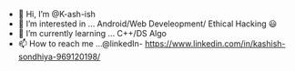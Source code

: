 - 👋 Hi, I’m @K-ash-ish
- 👀 I’m interested in ... Android/Web Develeopment/ Ethical Hacking :smiley:
- 🌱 I’m currently learning ... C++/DS Algo
- 📫 How to reach me ...@linkedIn- https://www.linkedin.com/in/kashish-sondhiya-969120198/

<!---
K-ash-ish/K-ash-ish is a ✨ special ✨ repository because its `README.md` (this file) appears on your GitHub profile.
You can click the Preview link to take a look at your changes.
--->

